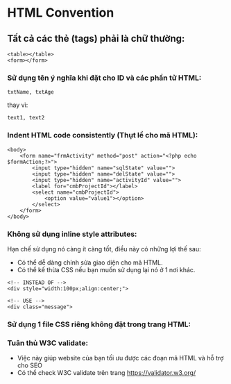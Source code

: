# HTML Convention

## Tất cả các thẻ (tags) phải là chữ thường:
```
<table></table>
<form></form>
```

### Sử dụng tên ý nghĩa khi đặt cho ID và các phần tử HTML:
```
txtName, txtAge
```
thay vì:
```
text1, text2
```

### Indent HTML code consistently (Thụt lề cho mã HTML):
```
<body>
    <form name="frmActivity" method="post" action="<?php echo $formAction;?>">
        <input type="hidden" name="sqlState" value="">
        <input type="hidden" name="delState" value="">
        <input type="hidden" name="activityId" value="">
        <label for="cmbProjectId"></label>
        <select name="cmbProjectId">
            <option value="value1"></option>
        </select>
    </form>
</body>
```

### Không sử dụng inline style attributes:
Hạn chế sử dụng nó càng ít càng tốt, điều này có những lợi thế sau:
* Có thể dễ dàng chỉnh sửa giao diện cho mã HTML.
* Có thể kế thừa CSS nếu bạn muốn sử dụng lại nó ở 1 nơi khác.
```
<!-- INSTEAD OF -->
<div style="width:100px;align:center;">

<!-- USE -->
<div class="message">
```

### Sử dụng 1 file CSS riêng không đặt trong trang HTML:

### Tuân thủ W3C validate:
* Việc này giúp website của bạn tối ưu được các đoạn mã HTML và hỗ trợ cho SEO
* Có thể check W3C validate trên trang https://validator.w3.org/